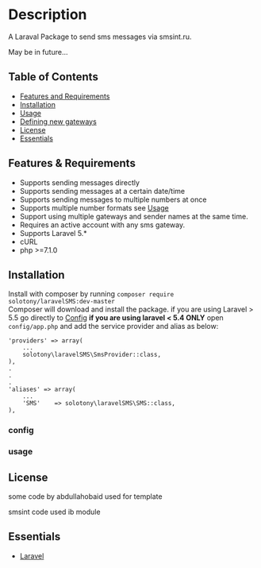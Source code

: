 # Description

A Laraval Package to send sms messages via smsint.ru.
 
May be in future...


## Table of Contents

- [Features and Requirements](#features)
- [Installation](#installation)
- [Usage](#usage)
- [Defining new gateways](#gateways)
- [License](#License)
- [Essentials](#essentials)

## Features & Requirements

* Supports sending messages directly
* Supports sending messages at a certain date/time
* Supports sending messages to multiple numbers at once
* Supports multiple number formats see [Usage](#usage)
* Support using multiple gateways and sender names at the same time.
* Requires an active account with any sms gateway.
* Supports Laravel 5.*
* cURL 
* php >=7.1.0


## Installation

Install with composer by running  `composer require solotony/laravelSMS:dev-master`  
Composer will download and install the package. if you are using Laravel > 5.5 go directly to [Config](#config)
**if you are using laravel < 5.4 ONLY**
open `config/app.php` and add the service provider and alias as below:

    'providers' => array(
        ...
        solotony\laravelSMS\SmsProvider::class,
    ),
    .
    .
    .
    'aliases' => array(
        ...
        'SMS'    => solotony\laravelSMS\SMS::class,
    ),

### config


### usage


## License

some code by abdullahobaid used for template

smsint code used ib module 

## Essentials
* [Laravel](https://laravel.com)

